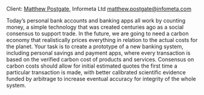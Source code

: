Client: [Matthew Postgate](Matthew_Postgate "wikilink"), Informeta Ltd
<matthew.postgate@infometa.com>

Today’s personal bank accounts and banking apps all work by counting
money, a simple technology that was created centuries ago as a social
consensus to support trade. In the future, we are going to need a carbon
economy that realistically prices everything in relation to the actual
costs for the planet. Your task is to create a prototype of a new
banking system, including personal savings and payment apps, where every
transaction is based on the verified carbon cost of products and
services. Consensus on carbon costs should allow for initial estimated
quotes the first time a particular transaction is made, with better
calibrated scientific evidence funded by arbitrage to increase eventual
accuracy for integrity of the whole system.